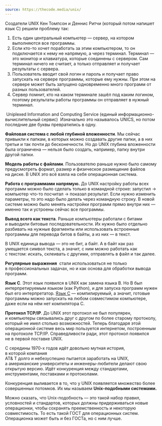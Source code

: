 ```yaml
---
source: https://thecode.media/unix/
---
```


Создатели UNIX Кен Томпсон и Деннис Ритчи (который потом напишет язык C) решили проблему так:
1.  Есть один центральный компьютер — сервер, на котором выполняются все программы.
2.  Если кто-то хочет поработать за этим компьютером, то он подключается к нему не напрямую, а через терминал. Терминал — это монитор и клавиатура, которые соединены с сервером. Сам терминал ничего не считает, а только отправляет и получает результаты с сервера.
3.  Пользователь вводит свой логин и пароль и получает право запускать на сервере программы, которые ему нужны. При этом на сервере может быть запущено одновременно много программ от разных пользователей.
4.  Сервер помнит, кто на каком терминале зашёл под каким логином, поэтому результаты работы программы он отправляет в нужный терминал.


 Uniplexed Information and Computing Service (единый информационно-вычислительный сервис)
 Изначально это называлось UNICS, но потом последние две буквы превратились в одну.

**Файловая система с любой глубиной вложенности**. Мы сейчас привыкли к папкам, в которых можно создавать другие папки, а в них третьи и так почти до бесконечности. Но до UNIX глубина вложенности была ограничена — нельзя было создать, например, папку внутри другой папки.

**Модель работы с файлами**. Пользователю раньше нужно было самому предусмотреть формат, размер и физическое размещение файлов на диске. В UNIX это всё взяла на себя операционная система.

**Работа с программами напрямую.** До UNIX настройку работы всех программ можно было сделать только в командной строке: запустил → компьютер что-то посчитал → показал результат. Если нужно изменить параметры, то это надо было делать через командную строку. В новой системе можно было менять настройки программ прямо внутри них — именно так и устроены сейчас все программы.

**Вывод всего как текста**. Раньше компьютеры работали с битами и выводили битовые последовательности. Их нужно было отдельно разбивать на нужные фрагменты или использовать встроенные программы для перевода битов в байты, а из них — в текст.

В UNIX единица вывода — это не бит, а байт. А в байт как раз умещается символ текста, а значит, с ним можно работать как с текстом: искать, склеивать с другими, отправлять в файл и так далее.

**Регулярные выражения**  стали использоваться не только в профессиональных задачах, но и как основа для обработки вывода программ.


**Язык C**. Этот язык появился в UNIX как замена языка B. Но B был интерпретируемым языком (как Python), и для запуска программ нужен был его интерпретатор. [Язык C](https://thecode.media/s/) — компилируемый, а значит, готовые программы можно запускать на любом совместимом компьютере, даже если на нём нет компилятора C.


**Протокол TCP/IP**. До UNIX этот протокол не был популярен, и компьютеры связывались друг с другом по более старому протоколу, который не имел столько возможностей. Теперь благодаря этой операционной системе весь мир пользуется интернетом, построенным на протоколе TCP/IP. Справедливости ради, этот протокол появился не в первой поставке UNIX.


С середины 1970-х годов идёт довольно мутная история, в которой компания  
AT& T долго и небезуспешно пытается заработать на UNIX, а американские университеты и инженеры-любители делают свою открытую версию. Идёт конкуренция между стандартами, инструментами, поставками и протоколами.

Конкуренция выливается в то, что у UNIX появляется множество более совершенных потомков. Их мы называем **Unix-подобными системами.**

Можно сказать, что Unix-подобность — это такой набор правил, условностей и стандартов, которых должны придерживаться новые операционки, чтобы сохранять преемственность и некоторую совместимость. То есть такой ГОСТ для операционных систем. Операционка может быть и без ГОСТа, но с ним лучше.